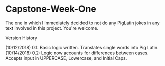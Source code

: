 # Capstone-Week-One
The one in which I immediately decided to not do any PigLatin jokes in any text involved in this project. You're welcome.

Version History

(10/12/2018) 0.1: Basic logic written. Translates single words into Pig Latin.
(10/14/2018) 0.2: Logic now accounts for differences between cases. Accepts input in UPPERCASE, Lowercase, and Initial Caps.
